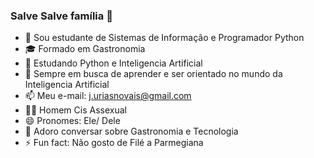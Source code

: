 ### Salve Salve família 👋

- 🔭 Sou estudante de Sistemas de Informação e Programador Python
- 🎓 Formado em Gastronomia
- 🌱 Estudando Python e Inteligencia Artificial
- 🤔 Sempre em busca de aprender e ser orientado no mundo da Inteligencia Artificial
- 📫 Meu e-mail: j.uriasnovais@gmail.com
- 🏳‍🌈 Homem Cis Assexual
- 😄 Pronomes: Ele/ Dele
- 💬 Adoro conversar sobre Gastronomia e Tecnologia
- ⚡ Fun fact: Não gosto de Filé a Parmegiana
